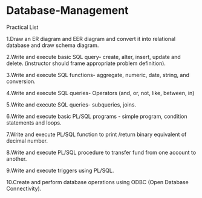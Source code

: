 # Database-Management
Practical List

1.Draw an ER diagram and EER diagram and convert it into relational database and draw schema diagram.

2.Write and execute basic SQL query- create, alter, insert, update and delete. (instructor should frame appropriate problem definition).

3.Write and execute SQL functions- aggregate, numeric, date, string, and conversion.

4.Write and execute SQL queries- Operators (and, or, not, like, between, in)

5.Write and execute SQL queries- subqueries, joins.

6.Write and execute basic PL/SQL programs - simple program, condition statements and loops.

7.Write and execute PL/SQL function to print /return binary equivalent of decimal number.

8.Write and execute PL/SQL procedure to transfer fund from one account to another.

9.Write and execute triggers using PL/SQL.

10.Create and perform database operations using ODBC (Open Database Connectivity).
